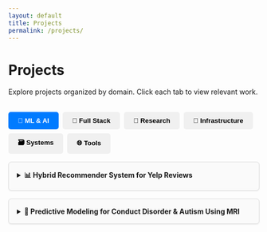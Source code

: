 ```yaml
---
layout: default
title: Projects
permalink: /projects/
---
```


<h1>Projects</h1>
<p>Explore projects organized by domain. Click each tab to view relevant work.</p>

<div class="tab-container">
  <div class="tabs">
    <button class="tab active" onclick="showTab('ml')">🧠 ML & AI</button>
    <button class="tab" onclick="showTab('fullstack')">🧩 Full Stack</button>
    <button class="tab" onclick="showTab('research')">🔬 Research</button>
    <button class="tab" onclick="showTab('infra')">🧱 Infrastructure</button>
    <button class="tab" onclick="showTab('systems')">🗃️ Systems</button>
    <button class="tab" onclick="showTab('tools')">🌐 Tools</button>
  </div>

  <div class="tab-content" id="ml">
    <div class="project-card">
  <details>
    <summary><strong>📊 Hybrid Recommender System for Yelp Reviews</strong></summary>
    <img src="{{ '/assets/img/solution_flow_diagram.png' | relative_url }}" 
         alt="Hybrid Recommender System Diagram"
         style="width: 100%; max-width: 600px; max-height: 400px; object-fit: contain; margin: 1rem auto; border-radius: 10px; box-shadow: 0 2px 8px rgba(0,0,0,0.1); display: block;">
    <p>
      Built a hybrid recommendation engine using <strong>PySpark</strong> and <strong>XGBoost</strong> to predict user ratings on Yelp businesses. Combined collaborative filtering with a model-based approach, leveraging data from user profiles, reviews, tips, and photos.
    </p>
    <ul>
      <li>⚙️ Developed a Spark pipeline to integrate multi-source data (CSV, JSON: reviews, tips, photos).</li>
      <li>🔁 Implemented item-item collaborative filtering with cosine similarity & bias correction.</li>
      <li>🎯 Trained an XGBoost regression model on review sentiment, tip engagement, and user activity.</li>
      <li>🧪 Blended CF and model predictions (5% CF, 95% model) to optimize RMSE.</li>
    </ul>
    <p><strong>📈 Results:</strong> RMSE reduced, validated using error distribution analysis.</p>
    <p><strong>🧰 Tech Stack:</strong> PySpark, Python, XGBoost, NumPy, JSON, CSV</p>
    <p><strong>🏷️ Keywords:</strong> Recommender Systems, Hybrid Model, Collaborative Filtering, Machine Learning, Spark</p>
    <p><strong>🔗 GitHub:</strong> <a href="https://github.com/aditi-joshi-usc/Hybrid-Recommendation-System-Using-Spark-RDD-XGBoost" target="_blank">View the project on GitHub</a></p>
  </details>
</div>
    <div class="project-card">
  <details>
    <summary><strong>🧠 Predictive Modeling for Conduct Disorder & Autism Using MRI</strong></summary>
    <p>
      Ongoing research project at USC focused on early prediction of Conduct Disorder (CD) and Autism Spectrum Condition (ASC) using structural and functional MRI data from the ABCD and ABIDE datasets. The goal is to develop ML-based screening models to aid early diagnosis and intervention.
    </p>
    <ul>
      <li>🧹 Preprocessed raw MRI data using fMRIPrep and Nilearn to extract region-level activation signals and connectivity matrices.</li>
      <li>🧠 Extracted biomarkers like subcortical volumes, cortical thickness, and resting-state connectivity features.</li>
      <li>📊 Performed dimensionality reduction using PCA and autoencoders to improve signal-to-noise ratio and generalizability.</li>
      <li>🧪 Compared ML models: SVM, XGBoost, and neural networks for binary classification (CD vs. healthy controls).</li>
      <li>📁 Validated on ABIDE for autism screening generalizability.</li>
    </ul>
    <p><strong>🎓 Role:</strong> Research Assistant under Prof. Anita Penkova — leading preprocessing pipeline and algorithm comparison.</p>
    <p><strong>🧰 Tech Stack:</strong> Python, Nilearn, scikit-learn, fMRIPrep, XGBoost, TensorFlow, Nibabel</p>
    <p><strong>🏷️ Keywords:</strong> Neuroimaging, Conduct Disorder, Autism, fMRI, Brain Biomarkers, Classification, ML in Healthcare</p>
  </details>
</div>
  </div>
<div class="tab-content hidden" id="fullstack">
  <div class="project-card">
    <details>
      <summary><strong>🛒 Full-Stack Products Store App</strong></summary>
      <p>
        A responsive, full-stack MERN application to manage product catalogs with full CRUD capabilities. Features an intuitive UI, modal-based editing, and seamless integration between frontend and backend APIs. Built for both development learning and production deployment using <strong>Render</strong>.
      </p>
      <ul>
        <li>🧠 Global state handled using <strong>Zustand</strong> with API abstraction.</li>
        <li>🧱 RESTful API built with <strong>Express.js</strong> and connected to <strong>MongoDB Atlas</strong>.</li>
        <li>🎨 Frontend styled using <strong>Chakra UI</strong> and supports <strong>light/dark mode</strong>.</li>
        <li>⚙️ Features modal editing, toast notifications, and route-based navigation.</li>
        <li>🚀 Full app hosted on Render with a single service for backend and static frontend files.</li>
      </ul>
      <p><strong>🧰 Tech Stack:</strong> React, Vite, Zustand, Chakra UI, Express.js, MongoDB, Render</p>
      <p><strong>🏷️ Keywords:</strong> MERN Stack, CRUD App, Zustand, Chakra UI, Full-Stack Project</p>
      <p><strong>🔗 GitHub:</strong> <a href="https://github.com/aditi-joshi-usc/full-stack-products-store-app" target="_blank">View on GitHub</a></p>
    </details>
  </div>
</div>

  <div class="tab-content hidden" id="research">
    <div class="project-card">
  <details>
    <summary><strong>🛡️ Privacy-Preserving Smart Health App – IBM DiffPrivLib</strong></summary>
    <p>
      Developed a smart healthcare monitoring system using <strong>IBM’s open-source Differential Privacy library (Diffprivlib)</strong> to protect patient data during machine learning model training. The app gives personalized health recommendations and predicts re-hospitalization risks using private EHR data.
    </p>
    <ul>
      <li>🔐 Integrated <strong>diffprivlib</strong> with ML models to enforce privacy using noise mechanisms and budget accounting.</li>
      <li>📊 Used statistical tools (mean, histograms) to analyze data without exposing raw values.</li>
      <li>🏥 Simulated Electronic Health Record (EHR) processing to make predictions while preserving user confidentiality.</li>
      <li>☁️ Proposed secure cloud architecture for hospital-user interaction.</li>
    </ul>
    <p><strong>📈 Use Case:</strong> Privacy-preserving personalized health insights + hospitalization risk alerts.</p>
    <p><strong>🧰 Tech Stack:</strong> Python, IBM DiffPrivLib, Scikit-learn, MongoDB, Flask (proposed)</p>
    <p><strong>🏷️ Keywords:</strong> Differential Privacy, Smart Healthcare, EHR, Privacy-Preserving ML</p>
    <p><strong>🔗 GitHub:</strong> <a href="https://github.com/aditi-joshi-usc/Differential-Privacy-Portal-IBM" target="_blank">View on GitHub</a></p>
    <p><strong>🎥 Presentation:</strong></p>
    <iframe src="https://drive.google.com/file/d/1VzWWX0ppZhvN26Pyp-KmkMbMKgBwUDc5/preview" width="100%" height="400" allow="autoplay"></iframe>
  </details>
</div>
    <div class="project-card">
  <details>
    <summary><strong>🚨 Predictive Analysis of Boston Crime Rates</strong></summary>
    <p>
      Led a team project for USC's DSCI 550 course focused on analyzing and predicting crime patterns in Boston using 2015–2018 data. Combined geospatial, temporal, and statistical analysis with machine learning to uncover trends and forecast crime occurrences.
    </p>
    <ul>
      <li>📊 Identified the top 10 most common crimes and visualized their frequency via bar and pie charts.</li>
      <li>🗺️ Mapped crime density using heatmaps and scatter plots across districts, streets, and neighborhoods.</li>
      <li>🕒 Analyzed seasonal and temporal trends — discovered peak crime days (Fridays), months (August), and hours (late night).</li>
      <li>📈 Trained a linear regression model using incident metadata (district, offense group, timestamp) achieving ~66.6% R² score.</li>
      <li>🤝 Used insights to support public safety recommendations for community policing and policymaking.</li>
    </ul>
    <p><strong>📈 Result:</strong> Delivered predictive and visual insights to highlight high-risk areas and times, aiding law enforcement resource allocation.</p>
    <p><strong>👩‍💼 Role:</strong> Team Leader — built predictive model, led spatial analysis, authored final report.</p>
    <p><strong>🧰 Tech Stack:</strong> Python, Pandas, Seaborn, Matplotlib, Scikit-learn, Plotly, Folium, Jupyter</p>
    <p><strong>🏷️ Keywords:</strong> Crime Prediction, Geospatial Analysis, Regression, Time Series, Visualization, Urban Analytics</p>
    <p><strong>📄 Final Report:</strong> <a href="https://github.com/aditi-joshi-usc/boston-crime-predictive-analysis/blob/main/Team12-550FinalProjectReport.pdf" target="_blank">Team12-550FinalProjectReport.pdf</a></p>
    <p><strong>💻 Code Notebook:</strong> <a href="https://github.com/aditi-joshi-usc/boston-crime-predictive-analysis/blob/main/Team12-Project-Final-Code.ipynb" target="_blank">Team12-Project-Final-Code.ipynb</a></p>
  </details>
</div>
  </div>

  <div class="tab-content hidden" id="infra">
    <div class="project-card">
  <details>
    <summary><strong>🐳 ETL Pipeline with Docker, Postgres, and SQLAlchemy</strong></summary>
    <p>
      Developed a containerized data ingestion pipeline using <strong>Docker</strong>, <strong>PostgreSQL</strong>, and <strong>SQLAlchemy</strong>. The project reads NYC Taxi data from a remote or local source, loads it into Postgres via a Python CLI, and uses optional tools like <strong>pgAdmin</strong> and <strong>pgcli</strong> for monitoring and exploration.
    </p>
    <ul>
      <li>🛠️ Built custom Docker containers to run the ingestion script and provision Postgres services.</li>
      <li>📦 Ingested large CSV data into a PostgreSQL table using Python with command-line arguments.</li>
      <li>🌐 Used pgAdmin and Docker networks for containerized database management and queries.</li>
      <li>⚡ Hosted files locally using <code>python -m http.server</code> for faster loading compared to web downloads.</li>
      <li>📄 Documented every step in a detailed <code>README.md</code> and GitHub repo.</li>
    </ul>
    <p><strong>🧰 Tech Stack:</strong> Python, Docker, PostgreSQL, SQLAlchemy, pgAdmin, pgcli</p>
    <p><strong>🏷️ Keywords:</strong> ETL, Data Engineering, Docker, CLI Tools, PostgreSQL, Local Ingestion</p>
    <p><strong>🔗 GitHub:</strong> <a href="https://github.com/aditi-joshi-usc/data-pipeline-setup" target="_blank">View on GitHub</a></p>
    <p><strong>🖼️ Architecture Overview:</strong></p>
    <img src="{{ '/assets/img/docker-etl-architecture.png' | relative_url }}" 
         alt="Docker ETL Architecture" 
         style="max-width: 100%; height: auto; border-radius: 10px; box-shadow: 0 2px 10px rgba(0,0,0,0.1); margin: 1rem 0;">
  </details>
</div>
  </div>

  <div class="tab-content hidden" id="systems">
    <div class="project-card">
  <details>
    <summary><strong>🗃️ Custom File-Based Relational & NoSQL Database Systems</strong></summary>
    <p>
      Designed and implemented two lightweight database engines using Python — a <strong>Relational Database System</strong> for structured CSV data and a <strong>NoSQL Document Store</strong> for semi-structured JSON data. Both systems use custom-built query languages and simulate modern DBMS functionality using file system operations without external libraries or engines.
    </p>
    <img src="{{ '/assets/img/custom-db-er-diagram.png' | relative_url }}" alt="ER Diagram of Relational and NoSQL DB" style="max-width: 100%; height: auto; margin: 1.5rem 0; border-radius: 10px; box-shadow: 0 2px 10px rgba(0, 0, 0, 0.08); display: block;">
    <h4>📌 Relational DB Engine</h4>
    <ul>
      <li>📁 File-based structure: folders represent databases, CSV files represent tables.</li>
      <li>🧩 Implemented schema enforcement, joins, indexing using Python dictionaries.</li>
      <li>💬 Custom query language: GET, PUT, UPD, RMV operations parsed via Python.</li>
      <li>🔗 Supported many-to-many and one-to-one relationships (e.g., company ↔ industry).</li>
    </ul>
    <h4>📌 NoSQL Document Store</h4>
    <ul>
      <li>📂 Document-based engine: JSON files represent documents in collection folders.</li>
      <li>🌐 Schema-free support for varying document structures (laureates, awards).</li>
      <li>🔍 Built filtering and indexing features with custom index files per field.</li>
      <li>📊 Used real-world Nobel Prize dataset to simulate NoSQL use cases.</li>
    </ul>
    <p><strong>🧰 Tech Stack:</strong> Python, CSV, JSON, File I/O, Query Parser</p>
    <p><strong>🏷️ Keywords:</strong> NoSQL, RDBMS, Custom DBMS, Query Language, Data Modeling</p>
    <p><strong>🔗 GitHub:</strong> <a href="https://github.com/aditi-joshi-usc/NOSQL-File-System-DB" target="_blank">View on GitHub</a></p>
  </details>
</div>
  </div>

  <div class="tab-content hidden" id="tools">
    <div class="project-card">
  <details>
    <summary><strong>🌐 MCP Weather Server – Claude & Cursor Integration</strong></summary>
    <p>
      Developed my first <strong>Model Context Protocol (MCP)</strong> server using <strong>TypeScript</strong>, <strong>Node.js</strong>, and <strong>Zod</strong>. This project integrates with <strong>Claude Desktop</strong> and <strong>Cursor</strong> to provide real-time weather data through conversational tool invocation.
    </p>
    <ul>
      <li>🌦️ <strong>`get-alerts`</strong>: Returns current weather alerts by US state code using the National Weather Service API.</li>
      <li>📍 <strong>`get-forecast`</strong>: Fetches point-based forecast for latitude and longitude coordinates.</li>
      <li>🧪 Integrated with Claude & Cursor to run weather tools in natural language environments.</li>
      <li>🔒 Validated all inputs using <strong>Zod schemas</strong> and implemented full type safety with TypeScript.</li>
    </ul>
    <p><strong>🧰 Tech Stack:</strong> TypeScript, Node.js, Zod, @modelcontextprotocol/sdk, Claude Desktop, Cursor, NWS API</p>
    <p><strong>🏷️ Keywords:</strong> MCP, Tool Integration, Claude AI, Cursor IDE, Weather API, TypeScript, Zod</p>
    <p><strong>🔗 GitHub:</strong> <a href="https://github.com/aditi-joshi-usc/mcp-weather-server" target="_blank">View on GitHub</a></p>
    <p><strong>🖼️ Screenshots:</strong></p>
    <div style="text-align: center; margin-bottom: 1.5rem;">
      <img src="{{ '/assets/img/mcp-claude-demo.png' | relative_url }}"
           alt="Claude running MCP tool"
           style="width: 100%; max-width: 600px; border-radius: 8px; box-shadow: 0 2px 8px rgba(0,0,0,0.1);">
      <p style="margin-top: 0.5rem; font-size: 0.95rem; color: #555;">Claude Desktop fetching forecast and alerts via MCP</p>
    </div>
    <div style="text-align: center;">
      <img src="{{ '/assets/img/mcp-cursor-demo.png' | relative_url }}"
           alt="Cursor using MCP server"
           style="width: 100%; max-width: 350px; border-radius: 8px; box-shadow: 0 2px 8px rgba(0,0,0,0.1);">
      <p style="margin-top: 0.5rem; font-size: 0.95rem; color: #555;">Cursor IDE showing tool invocation and weather results</p>
    </div>
  </details>
</div>
  </div>
</div>

<style>
.tab-container {
  margin-top: 2rem;
}
.tabs {
  display: flex;
  flex-wrap: wrap;
  gap: 0.5rem;
  margin-bottom: 1rem;
}
.tab {
  padding: 0.6rem 1.2rem;
  font-weight: bold;
  background-color: #f0f0f0;
  border: none;
  border-radius: 5px;
  cursor: pointer;
}
.tab.active {
  background-color: #007bff;
  color: white;
}
.tab-content {
  display: block;
}
.tab-content.hidden {
  display: none;
}
.project-card {
  border: 1px solid #ddd;
  border-radius: 6px;
  padding: 1rem;
  margin-bottom: 1rem;
  background-color: #fafafa;
  box-shadow: 0 1px 3px rgba(0,0,0,0.08);
}
</style>

<script>
function showTab(tabId) {
  const tabs = document.querySelectorAll('.tab');
  const contents = document.querySelectorAll('.tab-content');

  tabs.forEach(tab => tab.classList.remove('active'));
  contents.forEach(content => content.classList.add('hidden'));

  document.querySelector(`[onclick="showTab('${tabId}')"]`).classList.add('active');
  document.getElementById(tabId).classList.remove('hidden');
}
</script>
